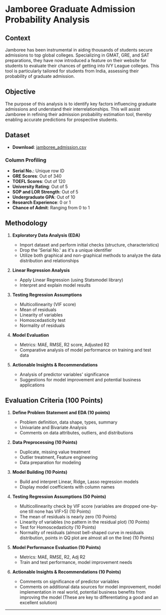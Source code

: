 # Jamboree Graduate Admission Probability Analysis

## Context
Jamboree has been instrumental in aiding thousands of students secure admissions to top global colleges. Specializing in GMAT, GRE, and SAT preparations, they have now introduced a feature on their website for students to evaluate their chances of getting into IVY League colleges. This tool is particularly tailored for students from India, assessing their probability of graduate admission.

## Objective
The purpose of this analysis is to identify key factors influencing graduate admissions and understand their interrelationships. This will assist Jamboree in refining their admission probability estimation tool, thereby enabling accurate predictions for prospective students.

## Dataset
- **Download**: [jamboree_admission.csv](jamboree_admission.csv)

### Column Profiling
- **Serial No.**: Unique row ID
- **GRE Scores**: Out of 340
- **TOEFL Scores**: Out of 120
- **University Rating**: Out of 5
- **SOP and LOR Strength**: Out of 5
- **Undergraduate GPA**: Out of 10
- **Research Experience**: 0 or 1
- **Chance of Admit**: Ranging from 0 to 1

## Methodology
1. **Exploratory Data Analysis (EDA)**
    - Import dataset and perform initial checks (structure, characteristics)
    - Drop the 'Serial No.' as it's a unique identifier
    - Utilize both graphical and non-graphical methods to analyze the data distribution and relationships

2. **Linear Regression Analysis**
    - Apply Linear Regression (using Statsmodel library)
    - Interpret and explain model results

3. **Testing Regression Assumptions**
    - Multicollinearity (VIF score)
    - Mean of residuals
    - Linearity of variables
    - Homoscedasticity test
    - Normality of residuals

4. **Model Evaluation**
    - Metrics: MAE, RMSE, R2 score, Adjusted R2
    - Comparative analysis of model performance on training and test data

5. **Actionable Insights & Recommendations**
    - Analysis of predictor variables' significance
    - Suggestions for model improvement and potential business applications

## Evaluation Criteria (100 Points)
1. **Define Problem Statement and EDA (10 points)**
    - Problem definition, data shape, types, summary
    - Univariate and Bivariate Analysis
    - Comments on data attributes, outliers, and distributions

2. **Data Preprocessing (10 Points)**
    - Duplicate, missing value treatment
    - Outlier treatment, Feature engineering
    - Data preparation for modeling

3. **Model Building (10 Points)**
    - Build and interpret Linear, Ridge, Lasso regression models
    - Display model coefficients with column names

4. **Testing Regression Assumptions (50 Points)**
    - Multicollinearity check by VIF score (variables are dropped one-by-one till none has VIF>5) (10 Points)
    - The mean of residuals is nearly zero (10 Points)
    - Linearity of variables (no pattern in the residual plot) (10 Points)
    - Test for Homoscedasticity (10 Points)
    - Normality of residuals (almost bell-shaped curve in residuals distribution, points in QQ plot are almost all on the line) (10 Points)

5. **Model Performance Evaluation (10 Points)**
    - Metrics: MAE, RMSE, R2, Adj R2
    - Train and test performance, model improvement needs

6. **Actionable Insights & Recommendations (10 Points)**
    - Comments on significance of predictor variables
    - Comments on additional data sources for model improvement, model implementation in real world, potential business benefits from improving the model (These          are key to differentiating a good and an excellent solution)

---
